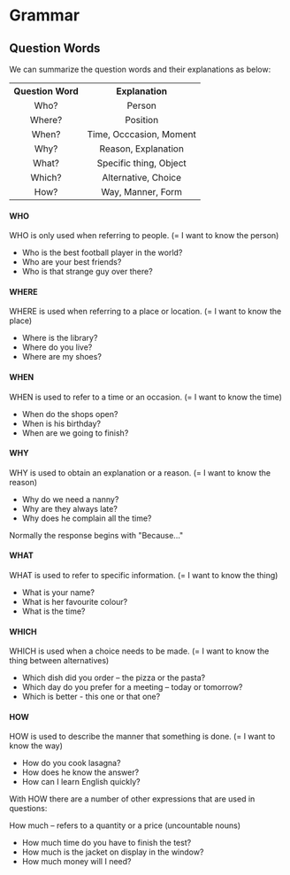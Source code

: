 # Grammar

## Question Words

We can summarize the question words and their explanations as below:

<table>
    <tbody>
        <tr>
            <center><th>Question Word</center></th></center>
            <th><center>Explanation</center></th>
        </tr>
        <tr>
            <td><center>Who?</center></td>
            <td><center>Person</center></td>
        </tr>
        <tr>
            <td><center>Where?</center></td>
            <td><center>Position</center></td>
        </tr>
        <tr>
            <td><center>When?</center></td>
            <td><center>Time, Occcasion, Moment</center></td>
        </tr>
        <tr>
            <td><center>Why?</center></td>
            <td><center>Reason, Explanation</center></td>
        </tr>
        <tr>
            <td><center>What?</center></td>
            <td><center>Specific thing, Object</center></td>
        </tr>
        <tr>
            <td><center>Which?</center></td>
            <td><center>Alternative, Choice</center></td>
        </tr>
        <tr>
            <td><center>How?</center></td>
            <td><center>Way, Manner, Form</center></td>
        </tr>
    </tbody>
</table>

#### WHO
WHO is only used when referring to people. (= I want to know the person)

* Who is the best football player in the world?
* Who are your best friends?
* Who is that strange guy over there?

#### WHERE
WHERE is used when referring to a place or location. (= I want to know the place)

* Where is the library?
* Where do you live?
* Where are my shoes?

#### WHEN
WHEN is used to refer to a time or an occasion. (= I want to know the time)

* When do the shops open?
* When is his birthday?
* When are we going to finish?

#### WHY
WHY is used to obtain an explanation or a reason. (= I want to know the reason)

* Why do we need a nanny?
* Why are they always late?
* Why does he complain all the time?

Normally the response begins with "Because..."

#### WHAT
WHAT is used to refer to specific information. (= I want to know the thing)

* What is your name?
* What is her favourite colour?
* What is the time?

#### WHICH
WHICH is used when a choice needs to be made. (= I want to know the thing between alternatives)

* Which dish did you order – the pizza or the pasta?
* Which day do you prefer for a meeting – today or tomorrow?
* Which is better - this one or that one?

#### HOW
HOW is used to describe the manner that something is done. (= I want to know the way)

* How do you cook lasagna?
* How does he know the answer?
* How can I learn English quickly?

With HOW there are a number of other expressions that are used in questions:

How much – refers to a quantity or a price (uncountable nouns)

* How much time do you have to finish the test?
* How much is the jacket on display in the window?
* How much money will I need?